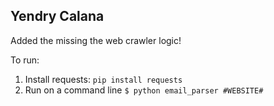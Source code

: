 ## Yendry Calana 

Added the missing the web crawler logic!

To run:
 1. Install requests:
  `pip install requests`
 2. Run on a command line
  `$ python email_parser #WEBSITE#`
